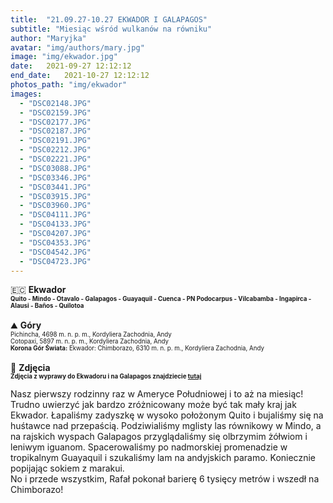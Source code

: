 ```yaml
---
title:  "21.09.27-10.27 EKWADOR I GALAPAGOS"
subtitle: "Miesiąc wśród wulkanów na równiku"
author: "Maryjka"
avatar: "img/authors/mary.jpg"
image: "img/ekwador.jpg"
date:   2021-09-27 12:12:12
end_date:   2021-10-27 12:12:12
photos_path: "img/ekwador"
images:
  - "DSC02148.JPG"
  - "DSC02159.JPG"
  - "DSC02177.JPG"
  - "DSC02187.JPG"
  - "DSC02191.JPG"
  - "DSC02212.JPG"
  - "DSC02221.JPG"
  - "DSC03088.JPG"
  - "DSC03346.JPG"
  - "DSC03441.JPG"
  - "DSC03915.JPG"
  - "DSC03960.JPG"
  - "DSC04111.JPG"
  - "DSC04133.JPG"
  - "DSC04207.JPG"
  - "DSC04353.JPG"
  - "DSC04542.JPG"
  - "DSC04723.JPG"
---
```

🇪🇨 **Ekwador**<br/>
**<sub><sup>Quito - Mindo - Otavalo - Galapagos - Guayaquil - Cuenca - PN Podocarpus - Vilcabamba - Ingapirca - Alausi - Baños - Quilotoa</sup></sub>**<br/>
<br/>
⛰️ **Góry**<br/>
<sub><sup>Pichincha, 4698 m. n. p. m., Kordyliera Zachodnia, Andy</sup></sub><br/>
<sub><sup>Cotopaxi, 5897 m. n. p. m., Kordyliera Zachodnia, Andy</sup></sub><br/>
<sub><sup>**Korona Gór Świata:** Ekwador: Chimborazo, 6310 m. n. p. m., Kordyliera Zachodnia, Andy</sup></sub><br/>
<br/>
📸 **Zdjęcia**<br/>
<sub><sup>**Zdjęcia z wyprawy do Ekwadoru i na Galapagos znajdziecie <a href="https://photos.app.goo.gl/i22KStXb5zL4Rn5R9">tutaj</a>**</sup></sub>

Nasz pierwszy rodzinny raz w Ameryce Południowej i to aż na miesiąc!<br/>
Trudno uwierzyć jak bardzo zróżnicowany może być tak mały kraj jak Ekwador. Łapaliśmy zadyszkę w wysoko położonym Quito i bujaliśmy się na huśtawce nad przepaścią. Podziwialiśmy mglisty las równikowy w Mindo, a na rajskich wyspach Galapagos przyglądaliśmy się olbrzymim żółwiom i leniwym iguanom. Spacerowaliśmy po nadmorskiej promenadzie w tropikalnym Guayaquil i szukaliśmy lam na andyjskich paramo. Koniecznie popijając sokiem z marakui.<br/>
No i przede wszystkim, Rafał pokonał barierę 6 tysięcy metrów i wszedł na Chimborazo!

